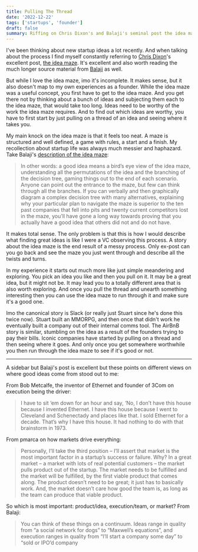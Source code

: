 ```yaml
---
title: Pulling The Thread
date: '2022-12-22'
tags: ['startups', 'founder']
draft: false
summary: Riffing on Chris Dixon's and Balaji's seminal post the idea maze.
---
```


I've been thinking about new startup ideas a lot recently. And when talking about the process I find myself constantly referring to [Chris Dixon](https://twitter.com/cdixon)'s excellent post, [the idea maze](https://cdixon.org/2013/08/04/the-idea-maze). It's excellent and also worth reading the much longer source material from [Balaji](https://twitter.com/balajis) as well.

But while I love the idea maze, imo it's incomplete. It makes sense, but it also doesn't map to my own experiences as a founder. While the idea maze was a useful concept, you first have to get to the idea maze. And you get there not by thinking about a bunch of ideas and subjecting them each to the idea maze, that would take too long. Ideas need to be worthy of the work the idea maze requires. And to find out which ideas are worthy, you have to first start by just pulling on a thread of an idea and seeing where it takes you.

My main knock on the idea maze is that it feels too neat. A maze is structured and well defined, a game with rules, a start and a finish. My recollection about startup life was always much messier and haphazard. Take Balaji's [description of the idea maze](https://spark-public.s3.amazonaws.com/startup/lecture_slides/lecture5-market-wireframing-design.pdf):

> In other words: a good idea means a bird’s eye view of the idea maze, understanding all the permutations of the idea and the branching of the decision tree, gaming things out to the end of each scenario. Anyone can point out the entrance to the maze, but few can think through all the branches. If you can verbally and then graphically diagram a complex decision tree with many alternatives, explaining why your particular plan to navigate the maze is superior to the ten past companies that fell into pits and twenty current competitors lost in the maze, you’ll have gone a long way towards proving that you actually have a good idea that others did not and do not have.

It makes total sense. The only problem is that this is how I would describe what finding great ideas is like I were a VC observing this process. A story about the idea maze is the end result of a messy process. Only ex-post can you go back and see the maze you just went through and describe all the twists and turns. 

In my experience it starts out much more like just simple meandering and exploring. You pick an idea you like and then you pull on it. It may be a great idea, but it might not be. It may lead you to a totally different area that is also worth exploring. And once you pull the thread and unearth something interesting then you can use the idea maze to run through it and make sure it's a good one.

Imo the canonical story is Slack (or really just Stuart since he's done this twice now). Stuart built an MMORPG, and then once that didn't work he eventually built a company out of their internal comms tool. The AirBnB story is similar, stumbling on the idea as a result of the founders trying to pay their bills. Iconic companies have started by pulling on a thread and then seeing where it goes. And only once you get somewhere worthwhile you then run through the idea maze to see if it's good or not.


---

A sidebar but Balaji's post is excellent but these points on different views on where good ideas come from stood out to me:

From Bob Metcalfe, the inventor of Ethernet and founder of 3Com on execution being the driver:

> I have to sit ‘em down for an hour and say, ‘No, I don’t have this house because I invented Ethernet. I have this house because I went to Cleveland and Schenectady and places like that. I sold Ethernet for a decade. That’s why I have this house. It had nothing to do with that brainstorm in 1973.

From pmarca on how markets drive everything:

> Personally, I’ll take the third position – I’ll assert that market is the most important factor in a startup’s success or failure. Why? In a great market – a market with lots of real potential customers – the market pulls product out of the startup. The market needs to be fulfilled and the market will be fulfilled, by the first viable product that comes along. The product doesn’t need to be great; it just has to basically work. And, the market doesn’t care how good the team is, as long as the team can produce that viable product.


So which is most important: product/idea, execution/team, or market? From Balaji:

> You can think of these things on a continuum. Ideas range in quality from “a social network for dogs” to “Maxwell’s equations”, and execution ranges in
quality from “I’ll start a company some day” to “sold or IPO’d company